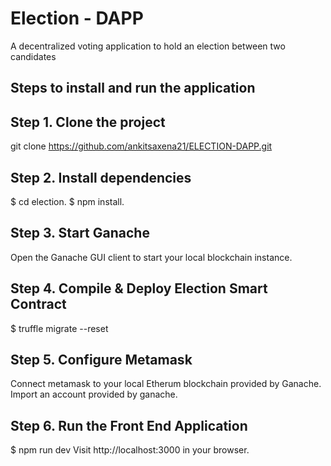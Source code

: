 # Election - DAPP 
A decentralized voting application to hold an election between two candidates

## Steps to install and run the application

## Step 1. Clone the project
git clone https://github.com/ankitsaxena21/ELECTION-DAPP.git

## Step 2. Install dependencies
$ cd election.
$ npm install.
## Step 3. Start Ganache
Open the Ganache GUI client to start your local blockchain instance.

## Step 4. Compile & Deploy Election Smart Contract
$ truffle migrate --reset 

## Step 5. Configure Metamask
Connect metamask to your local Etherum blockchain provided by Ganache.
Import an account provided by ganache.

## Step 6. Run the Front End Application
$ npm run dev 
Visit http://localhost:3000 in your browser.
